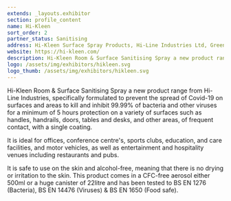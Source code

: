 ```yaml
---
extends: _layouts.exhibitor
section: profile_content
name: Hi-Kleen
sort_order: 2
partner_status: Sanitising
address: Hi-Kleen Surface Spray Products, Hi-Line Industries Ltd, Green Street, Burton, Burton-On-Trent, DE14 3RZ, U.K.
website: https://hi-kleen.com/
description: Hi-Kleen Room & Surface Sanitising Spray a new product range from Hi-Line Industries, specifically formulated to prevent the spread of Covid-19 on surfaces and areas to kill and inhibit 99.99% of bacteria and other viruses for a minimum of 5 hours protection on a variety of surfaces such as handles, handrails, doors, tables and desks, and other areas, of frequent contact, with a single coating. It is ideal for offices, conference centre's, sports clubs, education, and care facilities, and motor vehicles, as well as entertainment and hospitality venues including restaurants and pubs.
logo: /assets/img/exhibitors/hikleen.svg
logo_thumb: /assets/img/exhibitors/hikleen.svg
---
```


Hi-Kleen Room & Surface Sanitising Spray a new product range from Hi-Line Industries, specifically formulated to prevent the spread of Covid-19 on surfaces and areas to kill and inhibit 99.99% of bacteria and other viruses for a minimum of 5 hours protection on a variety of surfaces such as handles, handrails, doors, tables and desks, and other areas, of frequent contact, with a single coating. 

It is ideal for offices, conference centre's, sports clubs, education, and care facilities, and motor vehicles, as well as entertainment and hospitality venues including restaurants and pubs. 

It is safe to use on the skin and alcohol-free, meaning that there is no drying or irritation to the skin. This product comes in a CFC-free aerosol either 500ml or a huge canister of 22litre and has been tested to BS EN 1276 (Bacteria), BS EN 14476 (Viruses) & BS EN 1650 (Food safe).